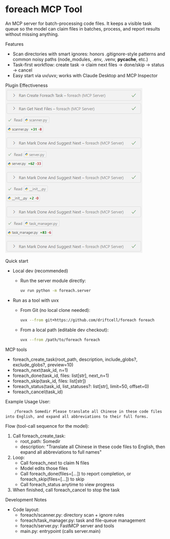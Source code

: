 foreach MCP Tool
================

An MCP server for batch-processing code files. It keeps a visible task queue so the model can claim files in batches, process, and report results without missing anything.

Features
- Scan directories with smart ignores: honors .gitignore-style patterns and common noisy paths (node_modules, .env, .venv, __pycache__, etc.)
- Task-first workflow: create task → claim next files → done/skip → status → cancel
- Easy start via uv/uvx; works with Claude Desktop and MCP Inspector

Plugin Effectiveness
![Plugin Effectiveness](images/copilot.png)

Quick start
- Local dev (recommended)
	- Run the server module directly:
		```bash
		uv run python -m foreach.server
		```

- Run as a tool with uvx
	- From Git (no local clone needed):
		```bash
		uvx --from git+https://github.com/driftcell/foreach foreach
		```
	- From a local path (editable dev checkout):
		```bash
		uvx --from /path/to/foreach foreach
		```

MCP tools
- foreach_create_task(root_path, description, include_globs?, exclude_globs?, preview=10)
- foreach_next(task_id, n=1)
- foreach_done(task_id, files: list[str], next_n=1)
- foreach_skip(task_id, files: list[str])
- foreach_status(task_id, list_statuses?: list[str], limit=50, offset=0)
- foreach_cancel(task_id)

Example Usage
User:

		/foreach Somedir Please translate all Chinese in these code files into English, and expand all abbreviations to their full forms.

Flow (tool-call sequence for the model):
1) Call foreach_create_task:
	 - root_path: Somedir
	 - description: "Translate all Chinese in these code files to English, then expand all abbreviations to full names"
2) Loop:
	 - Call foreach_next to claim N files
	 - Model edits those files
	 - Call foreach_done(files=[...]) to report completion, or foreach_skip(files=[...]) to skip
	 - Call foreach_status anytime to view progress
3) When finished, call foreach_cancel to stop the task

Development Notes
- Code layout:
	- foreach/scanner.py: directory scan + ignore rules
	- foreach/task_manager.py: task and file-queue management
	- foreach/server.py: FastMCP server and tools
	- main.py: entrypoint (calls server.main)

